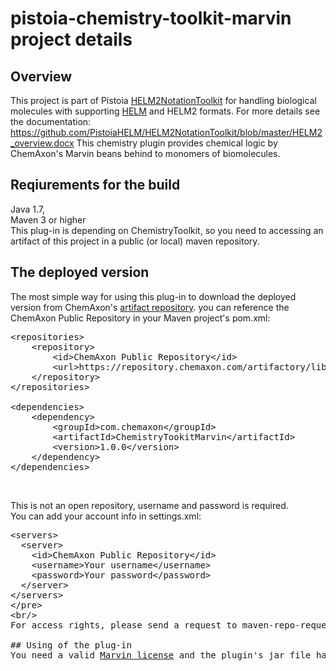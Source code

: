 # pistoia-chemistry-toolkit-marvin project details

## Overview
This project is part of Pistoia <a href="https://github.com/PistoiaHELM/HELM2NotationToolkit">HELM2NotationToolkit</a> 
for handling biological molecules with supporting <a href="http://www.pistoiaalliance.org/projects/hierarchical-editing-language-for-macromolecules-helm/">HELM</a> 
and HELM2 formats. For more details see the documentation: https://github.com/PistoiaHELM/HELM2NotationToolkit/blob/master/HELM2_overview.docx
This chemistry plugin provides chemical logic by ChemAxon's Marvin beans behind to monomers of biomolecules.

## Reqiurements for the build
Java 1.7, <br/>
Maven 3 or higher <br/>
This plug-in is depending on ChemistryToolkit, so you need to accessing an artifact of this project in a public (or local) maven repository.

## The deployed version
The most simple way for using this plug-in to download the deployed version from ChemAxon's <a href="https://repository.chemaxon.com/artifactory/webapp/login.html?0">artifact repository</a>.
you can reference the ChemAxon Public Repository in your Maven project's pom.xml:
<pre>
&lt;repositories&gt;
    &lt;repository&gt;
        &lt;id&gt;ChemAxon Public Repository&lt;/id&gt;
        &lt;url&gt;https://repository.chemaxon.com/artifactory/libs-release&lt;/url&gt;
    &lt;/repository&gt;
&lt;/repositories&gt;
 
&lt;dependencies&gt;
    &lt;dependency&gt;
        &lt;groupId&gt;com.chemaxon&lt;/groupId&gt;
        &lt;artifactId&gt;ChemistryTookitMarvin&lt;/artifactId&gt;
        &lt;version&gt;1.0.0&lt;/version&gt;
    &lt;/dependency&gt;
&lt;/dependencies&gt;
</pre><br/>
This is not an open repository, username and password is required.<br/>
You can add your account info in settings.xml:<br/>
<pre>
&lt;servers&gt;
  &lt;server&gt;
    &lt;id&gt;ChemAxon Public Repository&lt;/id&gt;
    &lt;username&gt;Your username&lt;/username&gt;
    &lt;password&gt;Your password&lt;/password&gt;
  &lt;/server&gt;
&lt;/servers&gt;
&lt;/pre&gt;
&lt;br/&gt;
For access rights, please send a request to maven-repo-request@chemaxon.com (it is free).

## Using of the plug-in
You need a valid <a href="https://docs.chemaxon.com/display/docs/About+ChemAxon+Licensing+LIC">Marvin license</a> and the plugin's jar file has to be in the classpath.
